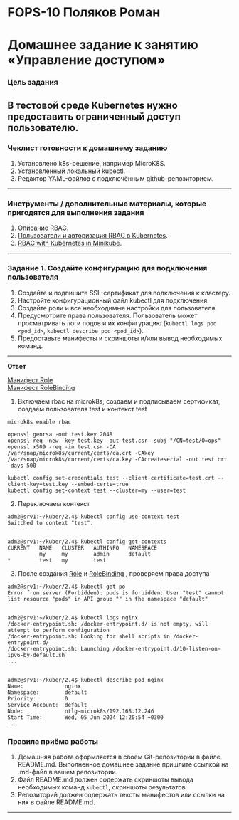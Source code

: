 # FOPS-10 Поляков Роман

# Домашнее задание к занятию «Управление доступом»

### Цель задания
В тестовой среде Kubernetes нужно предоставить ограниченный доступ пользователю.
------

### Чеклист готовности к домашнему заданию
1. Установлено k8s-решение, например MicroK8S.
2. Установленный локальный kubectl.
3. Редактор YAML-файлов с подключённым github-репозиторием.
------

### Инструменты / дополнительные материалы, которые пригодятся для выполнения задания
1. [Описание](https://kubernetes.io/docs/reference/access-authn-authz/rbac/) RBAC.
2. [Пользователи и авторизация RBAC в Kubernetes](https://habr.com/ru/company/flant/blog/470503/).
3. [RBAC with Kubernetes in Minikube](https://medium.com/@HoussemDellai/rbac-with-kubernetes-in-minikube-4deed658ea7b).
------

### Задание 1. Создайте конфигурацию для подключения пользователя
1. Создайте и подпишите SSL-сертификат для подключения к кластеру.
2. Настройте конфигурационный файл kubectl для подключения.
3. Создайте роли и все необходимые настройки для пользователя.
4. Предусмотрите права пользователя. Пользователь может просматривать логи подов и их конфигурацию (`kubectl logs pod <pod_id>`, `kubectl describe pod <pod_id>`).
5. Предоставьте манифесты и скриншоты и/или вывод необходимых команд.
------
  
**Ответ**
  
[Манифест Role](https://github.com/bag2000/devops-netology/blob/main/12-kuber/2.4/files/role-netology-1.yaml)  
[Манифест RoleBinding](https://github.com/bag2000/devops-netology/blob/main/12-kuber/2.4/files/rolebinding-netology-1.yaml) 
  
1. Включаем rbac на microk8s, создаем и подписываем сертификат, создаем пользователя test и контекст test  
```
microk8s enable rbac

openssl genrsa -out test.key 2048
openssl req -new -key test.key -out test.csr -subj "/CN=test/O=ops"
openssl x509 -req -in test.csr -CA /var/snap/microk8s/current/certs/ca.crt -CAkey /var/snap/microk8s/current/certs/ca.key -CAcreateserial -out test.crt -days 500

kubectl config set-credentials test --client-certificate=test.crt --client-key=test.key --embed-certs=true
kubectl config set-context test --cluster=my --user=test
```
  
2. Переключаем контекст  
```
adm2@srv1:~/kuber/2.4$ kubectl config use-context test
Switched to context "test".


adm2@srv1:~/kuber/2.4$ kubectl config get-contexts
CURRENT   NAME   CLUSTER   AUTHINFO   NAMESPACE
          my     my        admin      default
*         test   my        test
```
  
3. После создания [Role](https://github.com/bag2000/devops-netology/blob/main/12-kuber/2.4/files/role-netology-1.yaml) и [RoleBinding](https://github.com/bag2000/devops-netology/blob/main/12-kuber/2.4/files/rolebinding-netology-1.yaml) , проверяем права доступа
  
```
adm2@srv1:~/kuber/2.4$ kubectl get po
Error from server (Forbidden): pods is forbidden: User "test" cannot list resource "pods" in API group "" in the namespace "default"


adm2@srv1:~/kuber/2.4$ kubectl logs nginx
/docker-entrypoint.sh: /docker-entrypoint.d/ is not empty, will attempt to perform configuration
/docker-entrypoint.sh: Looking for shell scripts in /docker-entrypoint.d/
/docker-entrypoint.sh: Launching /docker-entrypoint.d/10-listen-on-ipv6-by-default.sh
...


adm2@srv1:~/kuber/2.4$ kubectl describe pod nginx
Name:             nginx
Namespace:        default
Priority:         0
Service Account:  default
Node:             ntlg-microk8s/192.168.12.246
Start Time:       Wed, 05 Jun 2024 12:20:54 +0300
...
```
  
### Правила приёма работы
1. Домашняя работа оформляется в своём Git-репозитории в файле README.md. Выполненное домашнее задание пришлите ссылкой на .md-файл в вашем репозитории.
2. Файл README.md должен содержать скриншоты вывода необходимых команд `kubectl`, скриншоты результатов.
3. Репозиторий должен содержать тексты манифестов или ссылки на них в файле README.md.
------
